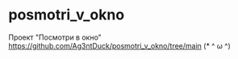 # posmotri_v_okno
Проект "Посмотри в окно"
https://github.com/Ag3ntDuck/posmotri_v_okno/tree/main
(* ^ ω ^)
